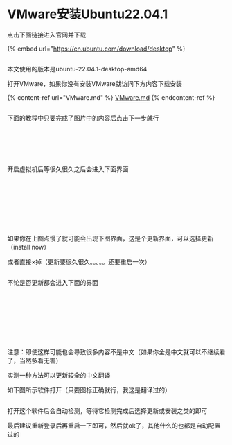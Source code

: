 # VMware安装Ubuntu22.04.1

点击下面链接进入官网并下载

{% embed url="https://cn.ubuntu.com/download/desktop" %}

<figure><img src="../.gitbook/assets/L{EE5XPQ[WP5&#x60;5%FTMNMFB8.png" alt=""><figcaption></figcaption></figure>

本文使用的版本是ubuntu-22.04.1-desktop-amd64

打开VMware，如果你没有安装VMware就访问下方内容下载安装

{% content-ref url="VMware.md" %}
[VMware.md](VMware.md)
{% endcontent-ref %}

<figure><img src="../.gitbook/assets/[}3CU$&#x60;4~CC&#x60;RTD{XSM9Y)H.png" alt=""><figcaption></figcaption></figure>

下面的教程中只要完成了图片中的内容后点击下一步就行

<figure><img src="../.gitbook/assets/&#x60;&#x60;WK}H0LQR%]VS{B3)$9CGM.png" alt=""><figcaption></figcaption></figure>

<figure><img src="../.gitbook/assets/@9B67SUG$)9WSQWCVY_M_(3.png" alt=""><figcaption></figcaption></figure>

<figure><img src="../.gitbook/assets/I~LAGWXPNBQG9UGE~CFI_YX.png" alt=""><figcaption></figcaption></figure>

<figure><img src="../.gitbook/assets/P)F&#x60;1ENR}KV%{3{GRQE12@F.png" alt=""><figcaption></figcaption></figure>

<figure><img src="../.gitbook/assets/2GR~2JTLEEK1JL&#x60;5)A8QA65.png" alt=""><figcaption></figcaption></figure>

<figure><img src="../.gitbook/assets/X2DRKN9ZU5(6]}A&#x60;~8T9$MS.png" alt=""><figcaption></figcaption></figure>

开启虚拟机后等很久很久之后会进入下面界面

<figure><img src="../.gitbook/assets/&#x60;JM77XUO]V5[(ECMUV]L$BE.jpg" alt=""><figcaption></figcaption></figure>

<figure><img src="../.gitbook/assets/P_LBG9}{6YY(RFJ6GASVB8C.jpg" alt=""><figcaption></figcaption></figure>

<figure><img src="../.gitbook/assets/J[[){KD19WE$XP9M1XI21)W.jpg" alt=""><figcaption></figcaption></figure>

<figure><img src="../.gitbook/assets/_Z4J2@$V{HQDBQSM$OXB6{1.jpg" alt=""><figcaption></figcaption></figure>

<figure><img src="../.gitbook/assets/HA5ELX]]4{LA{PB5KV$_K3H.jpg" alt=""><figcaption></figcaption></figure>

<figure><img src="../.gitbook/assets/7&#x60;Y9Z@%GRA9@XGP]KXHNA_I.jpg" alt=""><figcaption></figcaption></figure>

<figure><img src="../.gitbook/assets/T&#x60;IEWYN[P@X_&#x60;U13UNWC}IB.jpg" alt=""><figcaption></figcaption></figure>

<figure><img src="../.gitbook/assets/LMF5&#x60;&#x60;]F}IBY18H0$I9MD2D.jpg" alt=""><figcaption></figcaption></figure>

<figure><img src="../.gitbook/assets/@NH3R%)&#x60;40QMYKDXUGC8~1X.jpg" alt=""><figcaption></figcaption></figure>

如果你在上图点慢了就可能会出现下图界面，这是个更新界面，可以选择更新（install now）

或者直接×掉（更新要很久很久。。。。。还要重启一次）

<figure><img src="../.gitbook/assets/BEI75D]{80AS@WO27COM&#x60;CT.jpg" alt=""><figcaption></figcaption></figure>

不论是否更新都会进入下面的界面

<figure><img src="../.gitbook/assets/HXR9Q~4(@GLS_2GP&#x60;UQSA@F.jpg" alt=""><figcaption></figcaption></figure>

<figure><img src="../.gitbook/assets/$_]J}KHH&#x60;2{B9UG)EKVPQAE.jpg" alt=""><figcaption></figcaption></figure>

<figure><img src="../.gitbook/assets/E{T4W@SC_5)]9}6CNLXBV)M.jpg" alt=""><figcaption></figcaption></figure>

<figure><img src="../.gitbook/assets/E{T4W@SC_5)]9}6CNLXBV)M.jpg" alt=""><figcaption></figcaption></figure>

<figure><img src="../.gitbook/assets/ID8({%EL5(A5%2V]C]5]D4D.jpg" alt=""><figcaption></figcaption></figure>

<figure><img src="../.gitbook/assets/NYGD_F&#x60;5ISB_BID5U15}PQY.jpg" alt=""><figcaption></figcaption></figure>

<figure><img src="../.gitbook/assets/422MB10982@UAN%JJQ08OIG.jpg" alt=""><figcaption></figcaption></figure>

<figure><img src="../.gitbook/assets/_5UG~XKDB34HUMY7%KJGVD1.jpg" alt=""><figcaption></figcaption></figure>

<figure><img src="../.gitbook/assets/2UP~[U(3@KI9LGRWZUINAPW.jpg" alt=""><figcaption></figcaption></figure>

注意：即使这样可能也会导致很多内容不是中文（如果你全是中文就可以不继续看了，当然多看无害）

实测一种方法可以更新较全的中文翻译

如下图所示软件打开（只要图标正确就行，我这是翻译过的）

<figure><img src="../.gitbook/assets/{G)2QN3CKYV(A$~P{6)8&#x60;FA.png" alt=""><figcaption></figcaption></figure>

打开这个软件后会自动检测，等待它检测完成后选择更新或安装之类的即可

最后建议重新登录后再重启一下即可，然后就ok了，其他什么的也都是自动配置过的
